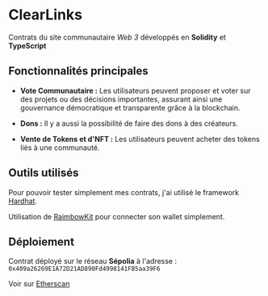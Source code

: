 # ClearLinks

Contrats du site communautaire *Web 3* développés en **Solidity** et **TypeScript**

## Fonctionnalités principales

- **Vote Communautaire :** Les utilisateurs peuvent proposer et voter sur des projets ou des décisions importantes, assurant ainsi une gouvernance démocratique et transparente grâce à la blockchain.
  
- **Dons :** Il y a aussi la possibilité de faire des dons à des créateurs.

- **Vente de Tokens et d'NFT :** Les utilisateurs peuvent acheter des tokens liés à une communauté.

## Outils utilisés

Pour pouvoir tester simplement mes contrats, j'ai utilisé le framework [Hardhat](https://hardhat.org/).

Utilisation de [RaimbowKit](https://www.rainbowkit.com/fr) pour connecter son wallet simplement.

## Déploiement

Contrat déployé sur le réseau **Sépolia** à l'adresse : `0x409a26269E1A72D21AD890Fd4998141FB5aa39F6`

Voir sur [Etherscan](https://sepolia.etherscan.io/address/0x409a26269E1A72D21AD890Fd4998141FB5aa39F6)

